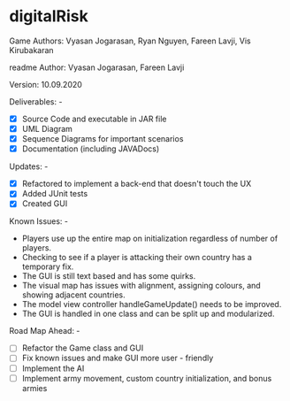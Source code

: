 # digitalRisk

Game Authors: Vyasan Jogarasan, Ryan Nguyen, Fareen Lavji, Vis Kirubakaran

readme Author: Vyasan Jogarasan, Fareen Lavji

Version: 10.09.2020

Deliverables: -
- [x] Source Code and executable in JAR file
- [x] UML Diagram
- [x] Sequence Diagrams for important scenarios
- [x] Documentation (including JAVADocs)

Updates: -
- [x] Refactored to implement a back-end that doesn't touch the UX
- [x] Added JUnit tests
- [x] Created GUI

Known Issues: -
* Players use up the entire map on initialization regardless of number of players.
* Checking to see if a player is attacking their own country has a temporary fix.
* The GUI is still text based and has some quirks.
* The visual map has issues with alignment, assigning colours, and showing adjacent countries.
* The model view controller handleGameUpdate() needs to be improved.
* The GUI is handled in one class and can be split up and modularized.

Road Map Ahead: -
- [ ] Refactor the Game class and GUI
- [ ] Fix known issues and make GUI more user - friendly
- [ ] Implement the AI
- [ ] Implement army movement, custom country initialization, and bonus armies
